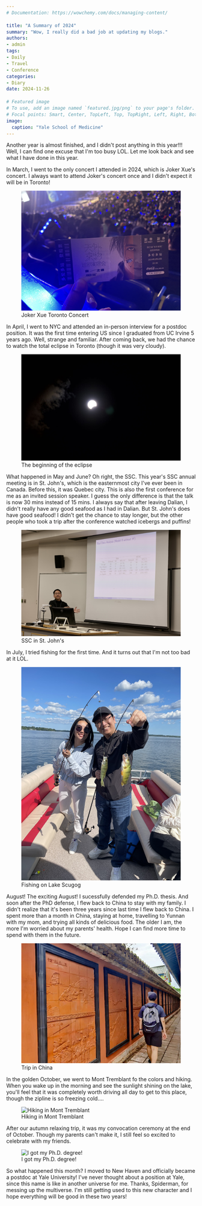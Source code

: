 ```yaml
---
# Documentation: https://wowchemy.com/docs/managing-content/

title: "A Summary of 2024"
summary: "Wow, I really did a bad job at updating my blogs."
authors:
- admin
tags: 
- Daily
- Travel
- Conference
categories: 
- Diary
date: 2024-11-26

# Featured image
# To use, add an image named `featured.jpg/png` to your page's folder.
# Focal points: Smart, Center, TopLeft, Top, TopRight, Left, Right, BottomLeft, Bottom, BottomRight.
image:
  caption: "Yale School of Medicine"
---
```


Another year is almost finished, and I didn't post anything in this year!!! Well, I can find one excuse that I'm too busy LOL. Let me look back and see what I have done in this year.

In March, I went to the only concert I attended in 2024, which is Joker Xue's concert. I always want to attend Joker's concert once and I didn't expect it will be in Toronto!
<figure>
    <img src="concert.jpg" title="Concert">
    <figcaption>Joker Xue Toronto Concert</figcaption>
</figure>

In April, I went to NYC and attended an in-person interview for a postdoc position. It was the first time entering US since I graduated from UC Irvine 5 years ago. Well, strange and familiar. After coming back, we had the chance to watch the total eclipse in Toronto (though it was very cloudy).
<figure>
    <img src="eclipse.jpg" title="The beginning of the eclipse">
    <figcaption>The beginning of the eclipse</figcaption>
</figure>

What happened in May and June? Oh right, the SSC. This year's SSC annual meeting is in St. John's, which is the easternmost city I've ever been in Canada. Before this, it was Quebec city. This is also the first conference for me as an invited session speaker. I guess the only difference is that the talk is now 30 mins instead of 15 mins. I always say that after leaving Dalian, I didn't really have any good seafood as I had in Dalian. But St. John's does have good seafood! I didn't get the chance to stay longer, but the other people who took a trip after the conference watched icebergs and puffins!
<figure>
    <img src="ssc.jpg" title="SSC">
    <figcaption>SSC in St. John's</figcaption>
</figure>

In July, I tried fishing for the first time. And it turns out that I'm not too bad at it LOL.
<figure>
    <img src="fish.jpg" title="Fishing on Lake Scugog">
    <figcaption>Fishing on Lake Scugog</figcaption>
</figure>

August! The exciting August! I sucessfully defended my Ph.D. thesis. And soon after the PhD defense, I flew back to China to stay with my family. I didn't realize that it's been three years since last time I flew back to China. I spent more than a month in China, staying at home, travelling to Yunnan with my mom, and trying all kinds of delicious food. The older I am, the more I'm worried about my parents' health. Hope I can find more time to spend with them in the future.
<figure>
    <img src="china.jpg" title="Trip in China">
    <figcaption>Trip in China</figcaption>
</figure>

In the golden October, we went to Mont Tremblant fo the colors and hiking. When you wake up in the morning and see the sunlight shining on the lake, you'll feel that it was completely worth driving all day to get to this place, though the zipline is so freezing cold....
<figure>
    <img src="tremblant.jpg" title="Hiking in Mont Tremblant">
    <figcaption>Hiking in Mont Tremblant</figcaption>
</figure>

After our autumn relaxing trip, it was my convocation ceremony at the end of October. Though my parents can't make it, I still feel so excited to celebrate with my friends.
<figure>
    <img src="phd.jpg" title="I got my Ph.D. degree!">
    <figcaption>I got my Ph.D. degree!</figcaption>
</figure>

So what happened this month? I moved to New Haven and officially became a postdoc at Yale University! I've never thought about a position at Yale, since this name is like in another universe for me. Thanks, Spiderman, for messing up the multiverse. I'm still getting used to this new character and I hope everything will be good in these two years!
